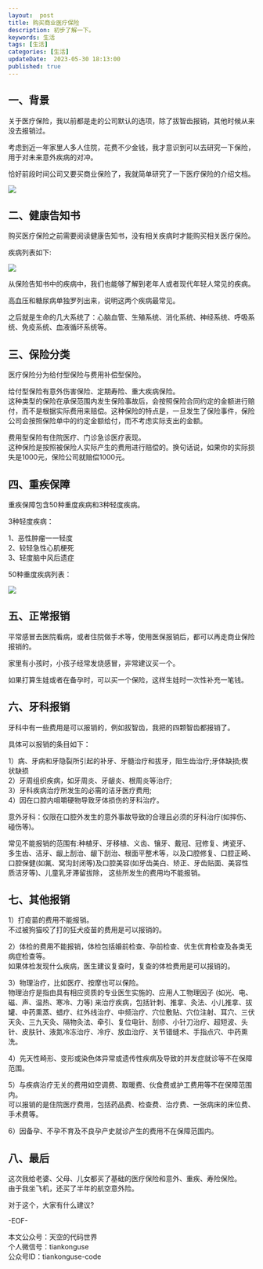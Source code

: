 ```yaml
---   
layout:  post  
title: 购买商业医疗保险     
description: 初步了解一下。          
keywords: 生活  
tags: [生活]    
categories: [生活]  
updateDate:  2023-05-30 18:13:00  
published: true  
---  
```




## 一、背景  


关于医疗保险，我以前都是走的公司默认的选项，除了拔智齿报销，其他时候从来没去报销过。  



考虑到近一年家里人多人住院，花费不少金钱，我才意识到可以去研究一下保险，用于对未来意外疾病的对冲。  



恰好前段时间公司又要买商业保险了，我就简单研究了一下医疗保险的介绍文档。  


![](https://res2023.tiankonguse.com/images/2023/05/30/003.png)


## 二、健康告知书


购买医疗保险之前需要阅读健康告知书，没有相关疾病时才能购买相关医疗保险。  



疾病列表如下:  


![](https://res2023.tiankonguse.com/images/2023/05/30/002.png)



从保险告知书中的疾病中，我们也能够了解到老年人或者现代年轻人常见的疾病。  


高血压和糖尿病单独罗列出来，说明这两个疾病最常见。  


之后就是生命的几大系统了：心脑血管、生殖系统、消化系统、神经系统、呼吸系统、免疫系统、血液循环系统等。  


## 三、保险分类  


医疗保险分为给付型保险与费用补偿型保险。  


给付型保险有意外伤害保险、定期寿险、重大疾病保险。  
这种类型的保险在承保范围内发生保险事故后，会按照保险合同约定的金额进行赔付，而不是根据实际费用来赔偿。这种保险的特点是，一旦发生了保险事件，保险公司会按照保险单中的约定金额给付，而不考虑实际支出的金额。  


费用型保险有住院医疗、门诊急诊医疗表现。  
这种保险是按照被保险人实际产生的费用进行赔偿的。换句话说，如果你的实际损失是1000元，保险公司就赔偿1000元。  


## 四、重疾保障  


重疾保障包含50种重度疾病和3种轻度疾病。  


3种轻度疾病：  


1、恶性肿瘤一一轻度  
2、较轻急性心肌梗死  
3、轻度脑中风后遗症  


50种重度疾病列表：  


![](https://res2023.tiankonguse.com/images/2023/05/30/001.png)




## 五、正常报销  


平常感冒去医院看病，或者住院做手术等，使用医保报销后，都可以再走商业保险报销的。  


家里有小孩时，小孩子经常发烧感冒，非常建议买一个。  


如果打算生娃或者在备孕时，可以买一个保险，这样生娃时一次性补充一笔钱。  



## 六、牙科报销  


牙科中有一些费用是可以报销的，例如拔智齿，我把的四颗智齿都报销了。  


具体可以报销的条目如下：  


1）病、牙病和牙隐裂所引起的补牙、牙髓治疗和拔牙，阻生齿治疗;牙体缺损;楔状缺损  
2）牙周组织疾病，如牙周炎、牙龈炎、根周炎等治疗;  
3）牙科疾病治疗所发生的必需的洁牙医疗费用;  
4）因在口腔内咀嚼硬物导致牙体损伤的牙科治疗。  


意外牙科：仅限在口腔外发生的意外事故导致的合理且必须的牙科治疗(如摔伤、碰伤等)。  


常见不能报销的范围有:种植牙、牙移植、义齿、镶牙、戴冠、冠修复、烤瓷牙、多生齿、洁牙、龈上刮治、龈下刮治、根面平整术等，以及口腔修复、口腔正畸、口腔保健(如氟、窝沟封闭等)及口腔美容(如牙齿美白、矫正、牙齿贴面、美容性质洁牙等)、儿童乳牙滞留拔除， 这些所发生的费用均不能报销。  




## 七、其他报销  


1）打疫苗的费用不能报销。  
不过被狗猫咬了打的狂犬疫苗的费用是可以报销的。  


2）体检的费用不能报销，体检包括婚前检查、孕前检查、优生优育检查及各类无病症检查等。  
如果体检发现什么疾病，医生建议复查时，复查的体检费用是可以报销的。  



3）物理治疗，比如医疗、按摩也可以保险。  
物理治疗是指由具有相应资质的专业医生实施的、应用人工物理因子 (如光、电、磁、声、温热、寒冷、力等) 来治疗疾病，包括针刺、推拿、灸法、小儿推拿、拔罐、中药熏蒸、蜡疗、红外线治疗、中频治疗、穴位敷贴、穴位注射、耳穴、三伏天灸、三九天灸、隔物灸法、牵引、复位电针、刮疹、小针刀治疗、超短波、头针、皮肤针、液氮冷冻治疗、冷疗、放血治疗、关节错缝术、手指点穴、中药熏洗。  


4）先天性畸形、变形或染色体异常或遗传性疾病及导致的并发症就诊等不在保障范围。  


5）与疾病治疗无关的费用如空调费、取暖费、伙食费或护工费用等不在保障范围内。  
可以报销的是住院医疗费用，包括药品费、检查费、治疗费、一张病床的床位费、手术费等。  


6）因备孕、不孕不育及不良孕产史就诊产生的费用不在保障范围内。  


## 八、最后  


这次我给老婆、父母、儿女都买了基础的医疗保险和意外、重疾、寿险保险。  
由于我坐飞机，还买了半年的航空意外险。  


对于这个，大家有什么建议?  



-EOF-  



本文公众号：天空的代码世界  
个人微信号：tiankonguse  
公众号ID：tiankonguse-code  
  


